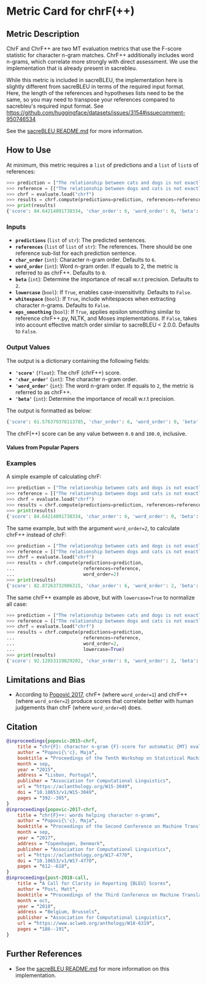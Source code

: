 # Metric Card for chrF(++)


## Metric Description
ChrF and ChrF++ are two MT evaluation metrics that use the F-score statistic for character n-gram matches. ChrF++ additionally includes word n-grams, which correlate more strongly with direct assessment. We use the implementation that is already present in sacrebleu.

While this metric is included in sacreBLEU, the implementation here is slightly different from sacreBLEU in terms of the required input format. Here, the length of the references and hypotheses lists need to be the same, so you may need to transpose your references compared to sacrebleu's required input format. See https://github.com/huggingface/datasets/issues/3154#issuecomment-950746534

See the [sacreBLEU README.md](https://github.com/mjpost/sacreBLEU#chrf--chrf) for more information.


## How to Use
At minimum, this metric requires a `list` of predictions and a `list` of `list`s of references:
```python
>>> prediction = ["The relationship between cats and dogs is not exactly friendly.", "a good bookshop is just a genteel black hole that knows how to read."]
>>> reference = [["The relationship between dogs and cats is not exactly friendly.", ], ["A good bookshop is just a genteel Black Hole that knows how to read."]]
>>> chrf = evaluate.load("chrf")
>>> results = chrf.compute(predictions=prediction, references=reference)
>>> print(results)
{'score': 84.64214891738334, 'char_order': 6, 'word_order': 0, 'beta': 2}
```

### Inputs
- **`predictions`** (`list` of `str`): The predicted sentences.
- **`references`** (`list` of `list` of `str`): The references. There should be one reference sub-list for each prediction sentence.
- **`char_order`** (`int`): Character n-gram order. Defaults to `6`. 
- **`word_order`** (`int`): Word n-gram order. If equals to 2, the metric is referred to as chrF++. Defaults to `0`.
- **`beta`** (`int`): Determine the importance of recall w.r.t precision. Defaults to `2`.
- **`lowercase`** (`bool`): If `True`, enables case-insensitivity. Defaults to `False`.
- **`whitespace`** (`bool`): If `True`, include whitespaces when extracting character n-grams. Defaults to `False`.
- **`eps_smoothing`** (`bool`): If `True`, applies epsilon smoothing similar to reference chrF++.py, NLTK, and Moses implementations. If `False`, takes into account effective match order similar to sacreBLEU < 2.0.0. Defaults to `False`.



### Output Values
The output is a dictionary containing the following fields:
- **`'score'`** (`float`): The chrF (chrF++) score.
- **`'char_order'`** (`int`): The character n-gram order.
- **`'word_order'`** (`int`): The word n-gram order. If equals to `2`, the metric is referred to as chrF++.
- **`'beta'`** (`int`): Determine the importance of recall w.r.t precision.


The output is formatted as below:
```python
{'score': 61.576379378113785, 'char_order': 6, 'word_order': 0, 'beta': 2}
```

The chrF(++) score can be any value between `0.0` and `100.0`, inclusive.

#### Values from Popular Papers


### Examples
A simple example of calculating chrF:
```python
>>> prediction = ["The relationship between cats and dogs is not exactly friendly.", "a good bookshop is just a genteel black hole that knows how to read."]
>>> reference = [["The relationship between dogs and cats is not exactly friendly.", ], ["A good bookshop is just a genteel Black Hole that knows how to read."]]
>>> chrf = evaluate.load("chrf")
>>> results = chrf.compute(predictions=prediction, references=reference)
>>> print(results)
{'score': 84.64214891738334, 'char_order': 6, 'word_order': 0, 'beta': 2}
```

The same example, but with the argument `word_order=2`, to calculate chrF++ instead of chrF:
```python
>>> prediction = ["The relationship between cats and dogs is not exactly friendly.", "a good bookshop is just a genteel black hole that knows how to read."]
>>> reference = [["The relationship between dogs and cats is not exactly friendly.", ], ["A good bookshop is just a genteel Black Hole that knows how to read."]]
>>> chrf = evaluate.load("chrf")
>>> results = chrf.compute(predictions=prediction,
...                         references=reference,
...                         word_order=2)
>>> print(results)
{'score': 82.87263732906315, 'char_order': 6, 'word_order': 2, 'beta': 2}
```

The same chrF++ example as above, but with `lowercase=True` to normalize all case:
```python
>>> prediction = ["The relationship between cats and dogs is not exactly friendly.", "a good bookshop is just a genteel black hole that knows how to read."]
>>> reference = [["The relationship between dogs and cats is not exactly friendly.", ], ["A good bookshop is just a genteel Black Hole that knows how to read."]]
>>> chrf = evaluate.load("chrf")
>>> results = chrf.compute(predictions=prediction,
...                         references=reference,
...                         word_order=2,
...                         lowercase=True)
>>> print(results)
{'score': 92.12853119829202, 'char_order': 6, 'word_order': 2, 'beta': 2}
```


## Limitations and Bias
- According to [Popović 2017](https://www.statmt.org/wmt17/pdf/WMT70.pdf), chrF+ (where `word_order=1`) and chrF++ (where `word_order=2`) produce scores that correlate better with human judgements than chrF (where `word_order=0`) does. 

## Citation
```bibtex
@inproceedings{popovic-2015-chrf,
    title = "chr{F}: character n-gram {F}-score for automatic {MT} evaluation",
    author = "Popovi{\'c}, Maja",
    booktitle = "Proceedings of the Tenth Workshop on Statistical Machine Translation",
    month = sep,
    year = "2015",
    address = "Lisbon, Portugal",
    publisher = "Association for Computational Linguistics",
    url = "https://aclanthology.org/W15-3049",
    doi = "10.18653/v1/W15-3049",
    pages = "392--395",
}
@inproceedings{popovic-2017-chrf,
    title = "chr{F}++: words helping character n-grams",
    author = "Popovi{\'c}, Maja",
    booktitle = "Proceedings of the Second Conference on Machine Translation",
    month = sep,
    year = "2017",
    address = "Copenhagen, Denmark",
    publisher = "Association for Computational Linguistics",
    url = "https://aclanthology.org/W17-4770",
    doi = "10.18653/v1/W17-4770",
    pages = "612--618",
}
@inproceedings{post-2018-call,
    title = "A Call for Clarity in Reporting {BLEU} Scores",
    author = "Post, Matt",
    booktitle = "Proceedings of the Third Conference on Machine Translation: Research Papers",
    month = oct,
    year = "2018",
    address = "Belgium, Brussels",
    publisher = "Association for Computational Linguistics",
    url = "https://www.aclweb.org/anthology/W18-6319",
    pages = "186--191",
}
```

## Further References
- See the [sacreBLEU README.md](https://github.com/mjpost/sacreBLEU#chrf--chrf) for more information on this implementation.